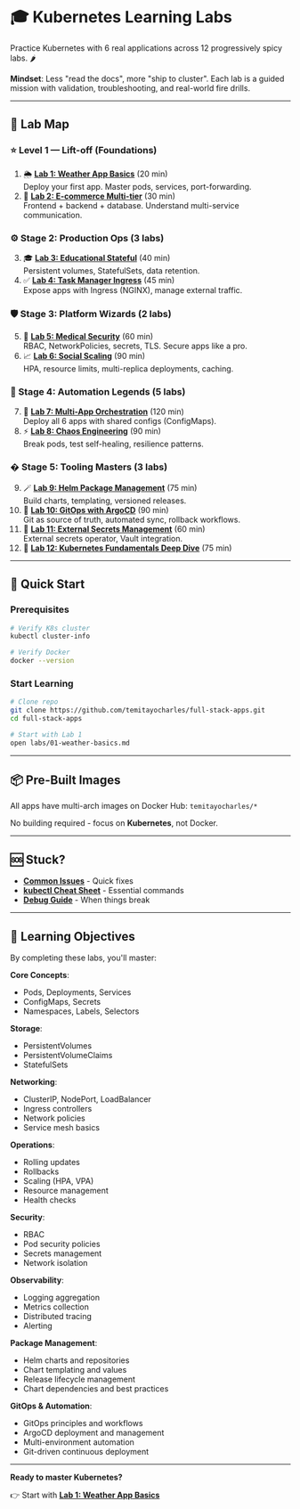 # 🎓 Kubernetes Learning Labs

Practice Kubernetes with 6 real applications across 12 progressively spicy labs. 🌶️

**Mindset**: Less "read the docs", more "ship to cluster". Each lab is a guided mission with validation, troubleshooting, and real-world fire drills.

---

## 🧭 Lab Map

### ⭐ Level 1 — Lift-off (Foundations)
1. 🌦️ **[Lab 1: Weather App Basics](../labs/01-weather-basics.md)** (20 min)  
   Deploy your first app. Master pods, services, port-forwarding.
2. 🛒 **[Lab 2: E-commerce Multi-tier](../labs/02-ecommerce-basics.md)** (30 min)  
   Frontend + backend + database. Understand multi-service communication.

### ⚙️ Stage 2: Production Ops (3 labs)
3. 🎓 **[Lab 3: Educational Stateful](../labs/03-educational-stateful.md)** (40 min)  
   Persistent volumes, StatefulSets, data retention.
4. ✅ **[Lab 4: Task Manager Ingress](../labs/04-task-ingress.md)** (45 min)  
   Expose apps with Ingress (NGINX), manage external traffic.

### 🛡️ Stage 3: Platform Wizards (2 labs)
5. 🏥 **[Lab 5: Medical Security](../labs/05-medical-security.md)** (60 min)  
   RBAC, NetworkPolicies, secrets, TLS. Secure apps like a pro.
6. 📈 **[Lab 6: Social Scaling](../labs/06-social-scaling.md)** (90 min)  
   HPA, resource limits, multi-replica deployments, caching.

### 🤖 Stage 4: Automation Legends (5 labs)
7. 🧩 **[Lab 7: Multi-App Orchestration](../labs/07-multi-app.md)** (120 min)  
   Deploy all 6 apps with shared configs (ConfigMaps).
8. ⚡ **[Lab 8: Chaos Engineering](../labs/08-chaos.md)** (90 min)  
   Break pods, test self-healing, resilience patterns.

### � Stage 5: Tooling Masters (3 labs)
9. 🪄 **[Lab 9: Helm Package Management](../labs/09-helm-package-management.md)** (75 min)  
   Build charts, templating, versioned releases.
10. 🤖 **[Lab 10: GitOps with ArgoCD](../labs/10-gitops-argocd.md)** (90 min)  
    Git as source of truth, automated sync, rollback workflows.
11. 🔐 **[Lab 11: External Secrets Management](../labs/11-external-secrets.md)** (60 min)  
    External secrets operator, Vault integration.
12. 🧠 **[Lab 12: Kubernetes Fundamentals Deep Dive](../labs/12-kubernetes-fundamentals.md)** (75 min)

---

## 🚀 Quick Start

### Prerequisites
```bash
# Verify K8s cluster
kubectl cluster-info

# Verify Docker
docker --version
```

### Start Learning
```bash
# Clone repo
git clone https://github.com/temitayocharles/full-stack-apps.git
cd full-stack-apps

# Start with Lab 1
open labs/01-weather-basics.md
```

---

## 📦 Pre-Built Images
All apps have multi-arch images on Docker Hub: `temitayocharles/*`

No building required - focus on **Kubernetes**, not Docker.

---

## 🆘 Stuck?
- **[Common Issues](troubleshooting/troubleshooting.md)** - Quick fixes
- **[kubectl Cheat Sheet](reference/kubectl-cheatsheet.md)** - Essential commands
- **[Debug Guide](troubleshooting/debugging.md)** - When things break

---

## 🎯 Learning Objectives

By completing these labs, you'll master:

**Core Concepts**:
- Pods, Deployments, Services
- ConfigMaps, Secrets
- Namespaces, Labels, Selectors

**Storage**:
- PersistentVolumes
- PersistentVolumeClaims  
- StatefulSets

**Networking**:
- ClusterIP, NodePort, LoadBalancer
- Ingress controllers
- Network policies
- Service mesh basics

**Operations**:
- Rolling updates
- Rollbacks
- Scaling (HPA, VPA)
- Resource management
- Health checks

**Security**:
- RBAC
- Pod security policies
- Secrets management
- Network isolation

**Observability**:
- Logging aggregation
- Metrics collection
- Distributed tracing
- Alerting

**Package Management**:
- Helm charts and repositories
- Chart templating and values
- Release lifecycle management
- Chart dependencies and best practices

**GitOps & Automation**:
- GitOps principles and workflows
- ArgoCD deployment and management
- Multi-environment automation
- Git-driven continuous deployment

---

**Ready to master Kubernetes?**

👉 Start with **[Lab 1: Weather App Basics](../labs/01-weather-basics.md)**
